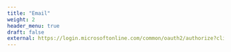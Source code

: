 ```yaml
---
title: "Email"
weight: 2
header_menu: true
draft: false
external: https://login.microsoftonline.com/common/oauth2/authorize?client_id=00000002-0000-0ff1-ce00-000000000000&redirect_uri=https%3a%2f%2foutlook.office365.com%2fowa%2f&resource=00000002-0000-0ff1-ce00-000000000000&response_mode=form_post&response_type=code+id_token&scope=openid&msafed=1&msaredir=1&client-request-id=0e492742-c2bd-8ed0-9837-79d5de80fcfa&protectedtoken=true&claims=%7b%22id_token%22%3a%7b%22xms_cc%22%3a%7b%22values%22%3a%5b%22CP1%22%5d%7d%7d%7d&nonce=638064736593742166.54fd9d96-576a-427a-a0e6-dbe8d6bf4f8b&state=DctBC4IwGIBhrf_SbTnn9m07SAchJDTCgsLbPjchaSgqRv--HZ739sZRFO2DXRDTkEhCpihwmYHQmeQsBTgK3lttNRAhwRDOpCGGOiAWnbKAPe8VxuG9JePXJKdlNavL08Ps7Ht23foYc1M2tCtrqH56s69mQabnymvf-s_QPmp2vYsBGd3weZ6w0BP6y-YK9Qc&sso_reload=tru
---
```

